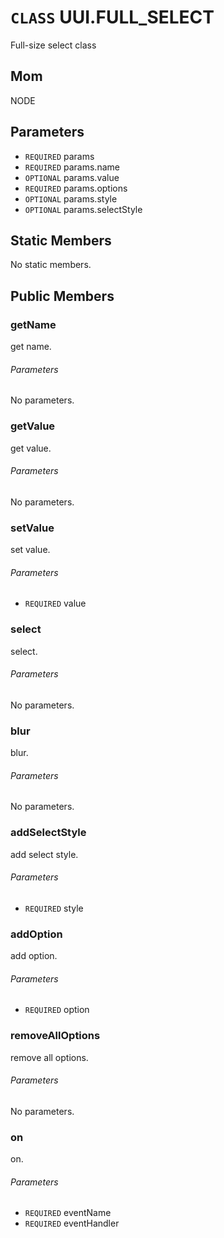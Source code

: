 # `CLASS` UUI.FULL_SELECT
Full-size select class

## Mom
NODE

## Parameters
* `REQUIRED` params 
* `REQUIRED` params.name 
* `OPTIONAL` params.value 
* `REQUIRED` params.options 
* `OPTIONAL` params.style 
* `OPTIONAL` params.selectStyle 

## Static Members
No static members.

## Public Members

### getName
get name.
###### Parameters
No parameters.

### getValue
get value.
###### Parameters
No parameters.

### setValue
set value.
###### Parameters
* `REQUIRED` value

### select
select.
###### Parameters
No parameters.

### blur
blur.
###### Parameters
No parameters.

### addSelectStyle
add select style.
###### Parameters
* `REQUIRED` style

### addOption
add option.
###### Parameters
* `REQUIRED` option

### removeAllOptions
remove all options.
###### Parameters
No parameters.

### on
on.
###### Parameters
* `REQUIRED` eventName
* `REQUIRED` eventHandler

